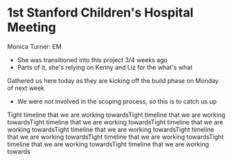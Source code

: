 # 1st Stanford Children's Hospital Meeting


Monica Turner: EM
- She was transitioned into this project 3/4 weeks ago
- Parts of it, she's relying on Kenny and Liz for the what's what


Gathered us here today as they are kicking off the build phase on Monday of next week
- We were not involved in the scoping process, so this is to catch us up


Tight timeline that we are working towardsTight timeline that we are working towardsTight timeline that we are working towardsTight timeline that we are working towardsTight timeline that we are working towardsTight timeline that we are working towardsTight timeline that we are working towardsTight timeline that we are working towardsTight timeline that we are working towards

